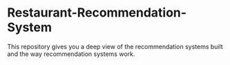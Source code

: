 # Restaurant-Recommendation-System
This repository gives you a deep view of the recommendation systems built and the way recommendation systems work. 
